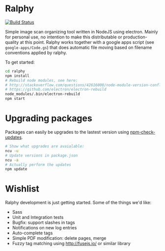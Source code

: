 # Ralphy
[![Build Status](https://travis-ci.org/jorisroovers/ralphy.svg?branch=master)](https://travis-ci.org/jorisroovers/ralphy)

Simple image scan organizing tool written in NodeJS using electron. Mainly for personal use,
no intention to make this distributable or production-quality at this point.
Ralphy works together with a google apps script (see ```google-apps/Code.gs```) that does
automatic file moving based on filename conventions applied by ralphy.


To get started:
```bash
cd ralphy
npm install
# Rebuild node modules, see here:
# http://stackoverflow.com/questions/42616008/node-module-version-conflict-when-installing-modules-for-electron
# https://github.com/electron/electron-rebuild
node_modules/.bin/electron-rebuild
npm start
```


# Upgrading packages #

Packages can easily be upgrades to the lastest version using [npm-check-updates](https://www.npmjs.com/package/npm-check-updates).
 ```bash
 # Show what upgrades are avaialable:
 ncu -u
 # Update versions in package.json
 ncu -a
 # Actually perform the updates
 npm update
 ```


# Wishlist #
Ralphy development is just getting started. Some of the things we'd like:
- Sass
- Unit and Integration tests
- Bugfix: support slashes in tags
- Notifications on new log entries
- Auto-complete tags
- Simple PDF modification: delete pages, merge
- Fuzzy tag matching using http://fusejs.io/ or similar library